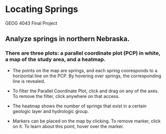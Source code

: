 # Locating Springs
GEOG 4043 Final Project

## Analyze springs in northern Nebraska.

### There are three plots: a parallel coordinate plot (PCP) in white, a map of the study area, and a heatmap.

 - The points on the map are springs, and each spring cooresponds to a horizontal line on the PCP.  By hovering over springs, the corresponding line is revealed.  

 - To filter the Parallel Coordinate Plot, click and drag on any of the axes.  To remove the filter, click anywhere on that access.

 - The heatmap shows the number of springs that exist in a certain geologic layer and hydrologic group.  

 - Markers can be placed on the map by clicking.  To remove marker, click on it.  To learn about this point, hover over the marker.
